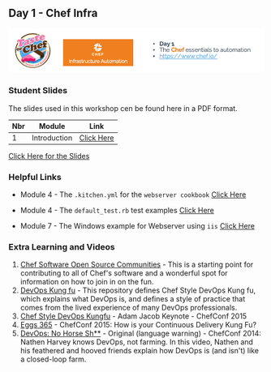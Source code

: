 
## Day 1 - Chef Infra
![Chef Infra](/images/ChefInfra.png)

### Student Slides
The slides used in this workshop cen be found here in a PDF format.

| Nbr | Module | Link |
|---|---|---|
| 1 | Introduction | [Click Here](https://github.com/anthonygrees/compliance-workshop/blob/master/slides/01-Introduction.pdf)

[Click Here for the Slides](https://github.com/anthonygrees/compliance-workshop/tree/master/slides)

### Helpful Links

 - Module 4 - The ```.kitchen.yml``` for the ```webserver cookbook``` [Click Here](https://github.com/anthonygrees/webserver_poc/blob/master/.kitchen.yml)

 - Module 4 - The ```default_test.rb``` test examples [Click Here](https://github.com/anthonygrees/webserver_poc/blob/master/test/smoke/default/default_test.rb)

 - Module 7 - The Windows example for Webserver using ```iis``` [Click Here](https://github.com/anthonygrees/myiis)

### Extra Learning and Videos

1. [Chef Software Open Source Communities](https://github.com/chef/chef-oss-practices) - This is a starting point for contributing to all of Chef's software and a wonderful spot for information on how to join in on the fun.
2. [DevOps Kung fu](https://github.com/chef/devops-kungfu) - This repository defines Chef Style DevOps Kung fu, which explains what DevOps is, and defines a style of practice that comes from the lived experience of many DevOps professionals.
3. [Chef Style DevOps Kungfu](https://www.youtube.com/watch?v=_DEToXsgrPc) - Adam Jacob Keynote - ChefConf 2015
4. [Eggs 365](https://www.youtube.com/watch?v=XD0vRW4G82U&t=2s) - ChefConf 2015: How is your Continuous Delivery Kung Fu?
5. [DevOps: No Horse Sh**](https://www.youtube.com/watch?v=0P0HD5pE-zU) - Original (language warning) - ChefConf 2014: Nathen Harvey knows DevOps, not farming. In this video, Nathen and his feathered and hooved friends explain how DevOps is (and isn't) like a closed-loop farm. 
